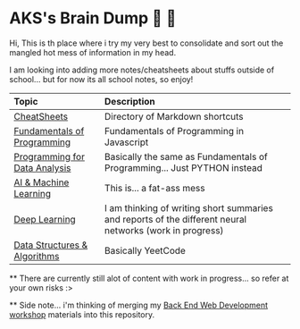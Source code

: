 # AKS's Brain Dump 🧠 🤖


Hi, This is th place where i try my very best to consolidate and sort out the mangled hot mess of information in my head.

I am looking into adding more notes/cheatsheets about stuffs outside of school... but for now its all school notes, so enjoy!

|Topic | Description |
|:--- |:--- |
|[CheatSheets](https://github.com/AngKS/School_Notebook/tree/master/CheatSheet) | Directory of Markdown shortcuts |
| [Fundamentals of Programming](https://github.com/AngKS/School_Notebook/tree/master/ST0502_Fundamentals_of_Programming) | Fundamentals of Programming in Javascript |
| [Programming for Data Analysis](https://github.com/AngKS/School_Notebook/tree/master/ST1510_Programming_for_Data_Analysis) | Basically the same as Fundamentals of Programming... Just PYTHON instead |
| [AI & Machine Learning](https://github.com/AngKS/School_Notebook/tree/master/ST1511_AI_and_Machine_Learning) | This is... a fat-ass mess |
| [Deep Learning](https://github.com/AngKS/School_Notebook/tree/master/ST1504_Deep_Learning) | I am thinking of writing short summaries and reports of the different neural networks (work in progress) |
| [Data Structures & Algorithms](https://github.com/AngKS/School_Notebook/tree/master/ST1507_Data_Structures_and_Algorithm) | Basically YeetCode |


** There are currently still alot of content with work in progress... so refer at your own risks :>

** Side note... i'm thinking of merging my [Back End Web Development workshop](https://github.com/AngKS/BED-Workshop) materials into this repository.